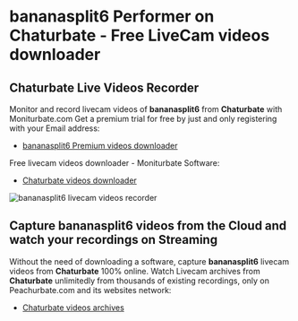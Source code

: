 # bananasplit6 Performer on Chaturbate - Free LiveCam videos downloader

## Chaturbate Live Videos Recorder

Monitor and record livecam videos of **bananasplit6** from **Chaturbate** with Moniturbate.com
Get a premium trial for free by just and only registering with your Email address:
* [bananasplit6 Premium videos downloader](https://moniturbate.com/request-demo-licence-key.html)

Free livecam videos downloader - Moniturbate Software:
* [Chaturbate videos downloader](https://moniturbate.com/moniturbate-download-software.html)

![bananasplit6 livecam videos recorder](https://peachurnet.com/templates/moniturbate-software.png)


## Capture bananasplit6 videos from the Cloud and watch your recordings on Streaming

Without the need of downloading a software, capture **bananasplit6** livecam videos from **Chaturbate** 100% online.
Watch Livecam archives from **Chaturbate** unlimitedly from thousands of existing recordings, only on Peachurbate.com and its websites network:
* [Chaturbate videos archives](https://peachurnet.com/)